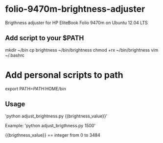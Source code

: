 folio-9470m-brightness-adjuster
===============================

Brigthness adjuster for HP EliteBook Folio 9470m on Ubuntu 12.04 LTS

Add script to your $PATH 
---------------------
mkdir ~/bin
cp brightness ~/bin/brightness
chmod +rx ~/bin/brightness
vim ~/.bashrc 
# Add personal scripts to path
export PATH=$PATH:$HOME/bin

Usage
---------------------
'python adjust_brightness.py {{brightness_value}}'

Example: 'python adjust_brigthness.py 1500'

{{brigthness_value}} == integer from 0 to 3484


